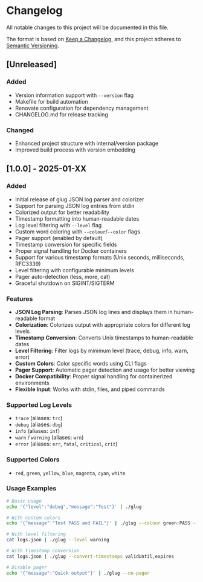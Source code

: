 # Changelog

All notable changes to this project will be documented in this file.

The format is based on [Keep a Changelog](https://keepachangelog.com/en/1.0.0/),
and this project adheres to [Semantic Versioning](https://semver.org/spec/v2.0.0.html).

## [Unreleased]

### Added
- Version information support with `--version` flag
- Makefile for build automation
- Renovate configuration for dependency management
- CHANGELOG.md for release tracking

### Changed
- Enhanced project structure with internal/version package
- Improved build process with version embedding

## [1.0.0] - 2025-01-XX

### Added
- Initial release of glug JSON log parser and colorizer
- Support for parsing JSON log entries from stdin
- Colorized output for better readability
- Timestamp formatting into human-readable dates
- Log level filtering with `--level` flag
- Custom word coloring with `--colour`/`--color` flags
- Pager support (enabled by default)
- Timestamp conversion for specific fields
- Proper signal handling for Docker containers
- Support for various timestamp formats (Unix seconds, milliseconds, RFC3339)
- Level filtering with configurable minimum levels
- Pager auto-detection (less, more, cat)
- Graceful shutdown on SIGINT/SIGTERM

### Features
- **JSON Log Parsing**: Parses JSON log lines and displays them in human-readable format
- **Colorization**: Colorizes output with appropriate colors for different log levels
- **Timestamp Conversion**: Converts Unix timestamps to human-readable dates
- **Level Filtering**: Filter logs by minimum level (trace, debug, info, warn, error)
- **Custom Colors**: Color specific words using CLI flags
- **Pager Support**: Automatic pager detection and usage for better viewing
- **Docker Compatibility**: Proper signal handling for containerized environments
- **Flexible Input**: Works with stdin, files, and piped commands

### Supported Log Levels
- `trace` (aliases: `trc`)
- `debug` (aliases: `dbg`)
- `info` (aliases: `inf`)
- `warn` / `warning` (aliases: `wrn`)
- `error` (aliases: `err`, `fatal`, `critical`, `crit`)

### Supported Colors
- `red`, `green`, `yellow`, `blue`, `magenta`, `cyan`, `white`

### Usage Examples
```bash
# Basic usage
echo '{"level":"debug","message":"Test"}' | ./glug

# With custom colors
echo '{"message":"Test PASS and FAIL"}' | ./glug --colour green:PASS --colour red:FAIL

# With level filtering
cat logs.json | ./glug --level warning

# With timestamp conversion
cat logs.json | ./glug --convert-timestamps validUntil,expires

# Disable pager
echo '{"message":"Quick output"}' | ./glug --no-pager
```
